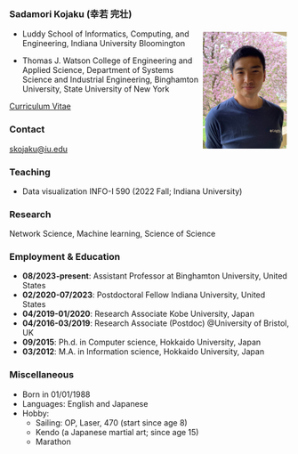 ### Sadamori Kojaku (幸若 完壮)

<img style="width:30%;max-width:500px;float:right;padding:5px" src="/attachments/selfy/sada-2021.jpg" />

- Luddy School of Informatics, Computing, and Engineering, Indiana University Bloomington

- Thomas J. Watson College of Engineering and Applied Science, Department of Systems Science and Industrial Engineering, Binghamton University, State University of New York


[Curriculum Vitae](/attachments/docs/cv/cv-skojaku.pdf)

### Contact

skojaku@iu.edu

### Teaching

- Data visualization INFO-I 590 (2022 Fall; Indiana University)

### Research
Network Science, Machine learning, Science of Science

### Employment & Education
  - **08/2023-present**: Assistant Professor at Binghamton University, United States
  - **02/2020-07/2023**: Postdoctoral Fellow Indiana University, United States
  - **04/2019-01/2020**: Research Associate Kobe University, Japan
  - **04/2016-03/2019**: Research Associate (Postdoc) @University of Bristol, UK
  - **09/2015**: Ph.d. in Computer science, Hokkaido University, Japan
  - **03/2012**: M.A. in Information science, Hokkaido University, Japan

### Miscellaneous
  - Born in 01/01/1988
  - Languages: English and Japanese
  - Hobby:
    - Sailing: OP, Laser, 470 (start since age 8)
    - Kendo (a Japanese martial art; since age 15)
    - Marathon
